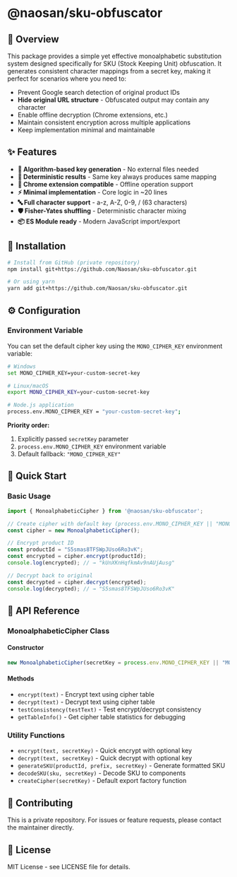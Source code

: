 # @naosan/sku-obfuscator

## 🎯 Overview

This package provides a simple yet effective monoalphabetic substitution system designed specifically for SKU (Stock Keeping Unit) obfuscation. It generates consistent character mappings from a secret key, making it perfect for scenarios where you need to:

- Prevent Google search detection of original product IDs
- **Hide original URL structure** - Obfuscated output may contain any character
- Enable offline decryption (Chrome extensions, etc.)
- Maintain consistent encryption across multiple applications
- Keep implementation minimal and maintainable

## ✨ Features

- **🔐 Algorithm-based key generation** - No external files needed
- **🎯 Deterministic results** - Same key always produces same mapping
- **📱 Chrome extension compatible** - Offline operation support  
- **⚡ Minimal implementation** - Core logic in ~20 lines
- **🔤 Full character support** - a-z, A-Z, 0-9, / (63 characters)
- **🛡️ Fisher-Yates shuffling** - Deterministic character mixing
- **📦 ES Module ready** - Modern JavaScript import/export

## 🚀 Installation

```bash
# Install from GitHub (private repository)
npm install git+https://github.com/Naosan/sku-obfuscator.git

# Or using yarn
yarn add git+https://github.com/Naosan/sku-obfuscator.git
```

## ⚙️ Configuration

### Environment Variable

You can set the default cipher key using the `MONO_CIPHER_KEY` environment variable:

```bash
# Windows
set MONO_CIPHER_KEY=your-custom-secret-key

# Linux/macOS
export MONO_CIPHER_KEY=your-custom-secret-key

# Node.js application
process.env.MONO_CIPHER_KEY = "your-custom-secret-key";
```

**Priority order:**
1. Explicitly passed `secretKey` parameter
2. `process.env.MONO_CIPHER_KEY` environment variable
3. Default fallback: `"MONO_CIPHER_KEY"`

## 📖 Quick Start

### Basic Usage

```javascript
import { MonoalphabeticCipher } from '@naosan/sku-obfuscator';

// Create cipher with default key (process.env.MONO_CIPHER_KEY || "MONO_CIPHER_KEY")
const cipher = new MonoalphabeticCipher();

// Encrypt product ID
const productId = "S5smas8TFSWpJUso6Ro3vK";
const encrypted = cipher.encrypt(productId);
console.log(encrypted); // → "kUnXKnHqfkmAv9nAUjAusg"

// Decrypt back to original
const decrypted = cipher.decrypt(encrypted);
console.log(decrypted); // → "S5smas8TFSWpJUso6Ro3vK"
```

## 🔧 API Reference

### MonoalphabeticCipher Class

#### Constructor
```javascript
new MonoalphabeticCipher(secretKey = process.env.MONO_CIPHER_KEY || "MONO_CIPHER_KEY")
```

#### Methods
- `encrypt(text)` - Encrypt text using cipher table
- `decrypt(text)` - Decrypt text using cipher table  
- `testConsistency(testText)` - Test encrypt/decrypt consistency
- `getTableInfo()` - Get cipher table statistics for debugging

### Utility Functions

- `encrypt(text, secretKey)` - Quick encrypt with optional key
- `decrypt(text, secretKey)` - Quick decrypt with optional key
- `generateSKU(productId, prefix, secretKey)` - Generate formatted SKU
- `decodeSKU(sku, secretKey)` - Decode SKU to components
- `createCipher(secretKey)` - Default export factory function


## 🤝 Contributing

This is a private repository. For issues or feature requests, please contact the maintainer directly.

## 📄 License

MIT License - see LICENSE file for details.

